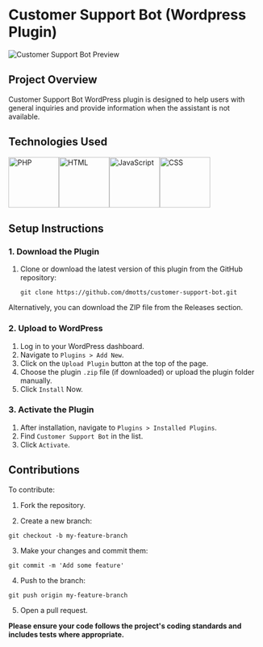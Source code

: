 # Customer Support Bot (Wordpress Plugin)

![Customer Support Bot Preview](https://res.cloudinary.com/dzpafdvkm/image/upload/v1725829845/Portfolio/virtual-assistant-chat-widget.png)

## Project Overview
Customer Support Bot WordPress plugin is designed to help users with general inquiries and provide information when the assistant is not available.

## Technologies Used
<p 
   style="
       display: flex;   
   ">
   <img src="" alt="PHP" width="100"/>
   <img src="" alt="HTML" width="100"/>
   <img src="" alt="JavaScript" width="100"/>
   <img src="" alt="CSS" width="100"/>
</p>

## Setup Instructions
### 1. Download the Plugin
1. Clone or download the latest version of this plugin from the GitHub repository:
   ```
   git clone https://github.com/dmotts/customer-support-bot.git
   ```
Alternatively, you can download the ZIP file from the Releases section.

### 2. Upload to WordPress
1) Log in to your WordPress dashboard.
2) Navigate to `Plugins > Add New`.
3) Click on the `Upload Plugin` button at the top of the page.
4) Choose the plugin `.zip` file (if downloaded) or upload the plugin folder manually.
5) Click `Install` Now.

### 3. Activate the Plugin
1) After installation, navigate to `Plugins > Installed Plugins`.
2) Find `Customer Support Bot` in the list.
3) Click `Activate`.

## Contributions
To contribute:

1) Fork the repository.

2) Create a new branch: 
```
git checkout -b my-feature-branch
```

3) Make your changes and commit them: 
```
git commit -m 'Add some feature'
```
4) Push to the branch: 
```
git push origin my-feature-branch
```

5) Open a pull request.

<p><strong>Please ensure your code follows the project's coding standards and includes tests where appropriate.</strong></p>

